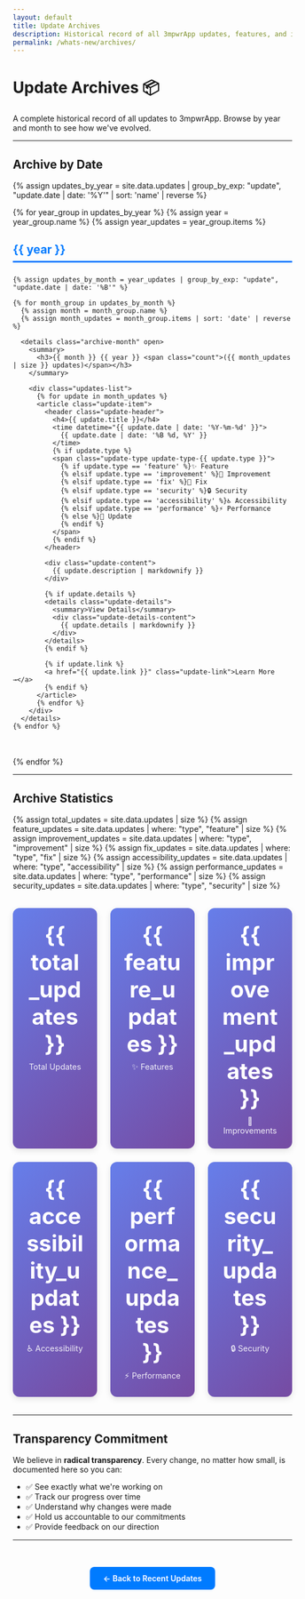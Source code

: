 ```yaml
---
layout: default
title: Update Archives
description: Historical record of all 3mpwrApp updates, features, and improvements
permalink: /whats-new/archives/
---
```


# Update Archives 📦

A complete historical record of all updates to 3mpwrApp. Browse by year and month to see how we've evolved.

---

## Archive by Date

{% assign updates_by_year = site.data.updates | group_by_exp: "update", "update.date | date: '%Y'" | sort: 'name' | reverse %}

{% for year_group in updates_by_year %}
  {% assign year = year_group.name %}
  {% assign year_updates = year_group.items %}
  
  <section class="archive-year">
    <h2>{{ year }}</h2>
    
    {% assign updates_by_month = year_updates | group_by_exp: "update", "update.date | date: '%B'" %}
    
    {% for month_group in updates_by_month %}
      {% assign month = month_group.name %}
      {% assign month_updates = month_group.items | sort: 'date' | reverse %}
      
      <details class="archive-month" open>
        <summary>
          <h3>{{ month }} {{ year }} <span class="count">({{ month_updates | size }} updates)</span></h3>
        </summary>
        
        <div class="updates-list">
          {% for update in month_updates %}
          <article class="update-item">
            <header class="update-header">
              <h4>{{ update.title }}</h4>
              <time datetime="{{ update.date | date: '%Y-%m-%d' }}">
                {{ update.date | date: '%B %d, %Y' }}
              </time>
              {% if update.type %}
              <span class="update-type update-type-{{ update.type }}">
                {% if update.type == 'feature' %}✨ Feature
                {% elsif update.type == 'improvement' %}🚀 Improvement
                {% elsif update.type == 'fix' %}🐛 Fix
                {% elsif update.type == 'security' %}🔒 Security
                {% elsif update.type == 'accessibility' %}♿ Accessibility
                {% elsif update.type == 'performance' %}⚡ Performance
                {% else %}📝 Update
                {% endif %}
              </span>
              {% endif %}
            </header>
            
            <div class="update-content">
              {{ update.description | markdownify }}
            </div>
            
            {% if update.details %}
            <details class="update-details">
              <summary>View Details</summary>
              <div class="update-details-content">
                {{ update.details | markdownify }}
              </div>
            </details>
            {% endif %}
            
            {% if update.link %}
            <a href="{{ update.link }}" class="update-link">Learn More →</a>
            {% endif %}
          </article>
          {% endfor %}
        </div>
      </details>
    {% endfor %}
  </section>
{% endfor %}

---

## Archive Statistics

{% assign total_updates = site.data.updates | size %}
{% assign feature_updates = site.data.updates | where: "type", "feature" | size %}
{% assign improvement_updates = site.data.updates | where: "type", "improvement" | size %}
{% assign fix_updates = site.data.updates | where: "type", "fix" | size %}
{% assign accessibility_updates = site.data.updates | where: "type", "accessibility" | size %}
{% assign performance_updates = site.data.updates | where: "type", "performance" | size %}
{% assign security_updates = site.data.updates | where: "type", "security" | size %}

<div class="archive-stats">
  <div class="stat-card">
    <div class="stat-number">{{ total_updates }}</div>
    <div class="stat-label">Total Updates</div>
  </div>
  
  <div class="stat-card">
    <div class="stat-number">{{ feature_updates }}</div>
    <div class="stat-label">✨ Features</div>
  </div>
  
  <div class="stat-card">
    <div class="stat-number">{{ improvement_updates }}</div>
    <div class="stat-label">🚀 Improvements</div>
  </div>
  
  <div class="stat-card">
    <div class="stat-number">{{ accessibility_updates }}</div>
    <div class="stat-label">♿ Accessibility</div>
  </div>
  
  <div class="stat-card">
    <div class="stat-number">{{ performance_updates }}</div>
    <div class="stat-label">⚡ Performance</div>
  </div>
  
  <div class="stat-card">
    <div class="stat-number">{{ security_updates }}</div>
    <div class="stat-label">🔒 Security</div>
  </div>
</div>

---

## Transparency Commitment

We believe in **radical transparency**. Every change, no matter how small, is documented here so you can:

- ✅ See exactly what we're working on
- ✅ Track our progress over time
- ✅ Understand why changes were made
- ✅ Hold us accountable to our commitments
- ✅ Provide feedback on our direction

---

<div class="back-to-current">
  <a href="/whats-new/" class="btn btn-primary">← Back to Recent Updates</a>
</div>

<style>
.archive-year {
  margin-bottom: 3rem;
}

.archive-year h2 {
  color: var(--primary-color, #007bff);
  border-bottom: 3px solid var(--primary-color, #007bff);
  padding-bottom: 0.5rem;
  margin-bottom: 1.5rem;
}

.archive-month {
  margin-bottom: 2rem;
  border: 1px solid var(--border-color, #ddd);
  border-radius: 8px;
  padding: 1rem;
  background: var(--card-bg, #f9f9f9);
}

.archive-month summary {
  cursor: pointer;
  list-style: none;
  user-select: none;
}

.archive-month summary::-webkit-details-marker {
  display: none;
}

.archive-month summary h3 {
  display: inline-block;
  margin: 0;
  font-size: 1.5rem;
}

.archive-month summary h3::before {
  content: '▶';
  display: inline-block;
  margin-right: 0.5rem;
  transition: transform 0.3s ease;
}

.archive-month[open] summary h3::before {
  transform: rotate(90deg);
}

.count {
  color: var(--text-secondary, #666);
  font-size: 0.9rem;
  font-weight: normal;
}

.updates-list {
  margin-top: 1.5rem;
}

.update-item {
  background: white;
  border: 1px solid var(--border-color, #ddd);
  border-radius: 8px;
  padding: 1.5rem;
  margin-bottom: 1rem;
}

.update-header {
  display: flex;
  flex-wrap: wrap;
  align-items: center;
  gap: 1rem;
  margin-bottom: 1rem;
}

.update-header h4 {
  margin: 0;
  flex: 1;
}

.update-header time {
  color: var(--text-secondary, #666);
  font-size: 0.9rem;
}

.update-type {
  display: inline-block;
  padding: 0.25rem 0.75rem;
  border-radius: 12px;
  font-size: 0.85rem;
  font-weight: 600;
}

.update-type-feature {
  background: #e3f2fd;
  color: #1976d2;
}

.update-type-improvement {
  background: #f3e5f5;
  color: #7b1fa2;
}

.update-type-fix {
  background: #fff3e0;
  color: #e65100;
}

.update-type-security {
  background: #ffebee;
  color: #c62828;
}

.update-type-accessibility {
  background: #e8f5e9;
  color: #2e7d32;
}

.update-type-performance {
  background: #fff9c4;
  color: #f57f17;
}

.update-content {
  margin: 1rem 0;
  line-height: 1.6;
}

.update-details {
  margin-top: 1rem;
  border-top: 1px solid var(--border-color, #ddd);
  padding-top: 1rem;
}

.update-details summary {
  cursor: pointer;
  font-weight: 600;
  color: var(--primary-color, #007bff);
}

.update-details-content {
  margin-top: 1rem;
  padding-left: 1rem;
}

.update-link {
  display: inline-block;
  margin-top: 1rem;
  color: var(--primary-color, #007bff);
  text-decoration: none;
  font-weight: 600;
}

.update-link:hover {
  text-decoration: underline;
}

.archive-stats {
  display: grid;
  grid-template-columns: repeat(auto-fit, minmax(150px, 1fr));
  gap: 1.5rem;
  margin: 2rem 0;
}

.stat-card {
  background: linear-gradient(135deg, #667eea 0%, #764ba2 100%);
  color: white;
  padding: 1.5rem;
  border-radius: 12px;
  text-align: center;
  box-shadow: 0 4px 12px rgba(0,0,0,0.1);
}

.stat-number {
  font-size: 2.5rem;
  font-weight: bold;
  margin-bottom: 0.5rem;
}

.stat-label {
  font-size: 0.9rem;
  opacity: 0.9;
}

.back-to-current {
  text-align: center;
  margin: 3rem 0;
}

.btn {
  display: inline-block;
  padding: 0.75rem 1.5rem;
  border-radius: 8px;
  text-decoration: none;
  font-weight: 600;
  transition: all 0.3s ease;
}

.btn-primary {
  background: var(--primary-color, #007bff);
  color: white;
}

.btn-primary:hover {
  transform: translateY(-2px);
  box-shadow: 0 4px 12px rgba(0,123,255,0.3);
}

@media (max-width: 768px) {
  .update-header {
    flex-direction: column;
    align-items: flex-start;
  }
  
  .archive-stats {
    grid-template-columns: repeat(2, 1fr);
  }
}
</style>
